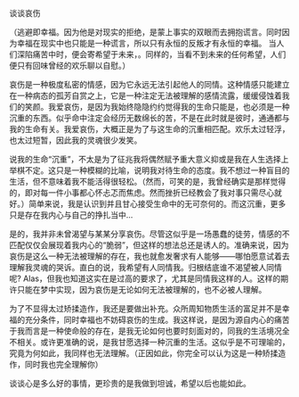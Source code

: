 谈谈哀伤

（逃避即幸福。因为他是对现实的拒绝，是蒙上事实的双眼而去拥抱谎言。同时因为幸福在现实中也只能是一种谎言，所以只有永恒的反叛才有永恒的幸福。
当人们深陷痛苦中时，便会寄希望于未来，。同样的，当看不到未来的任何希望，人们便只有回味曾经的欢乐聊以自慰。）

哀伤是一种极度私密的情感，因为它永远无法引起他人的同情。这种情感只能建立在一种病态的孤芳自赏之上，它是一种注定无法被理解的感情流露，缓缓侵蚀着我们的笑颜。我爱哀伤，是因为我始终隐隐约约觉得我的生命只能是，也必须是一种沉重的东西。似乎命中注定会经历无数绵长的苦，不是在此时就是彼时，通通都与我的生命有关。我爱哀伤，大概正是为了与这生命的沉重相匹配。欢乐太过轻浮，也太过短暂，因此我的灵魂很少发笑。

说我的生命“沉重”，不太是为了征兆我将偶然赋予重大意义抑或是我在人生选择上举棋不定。这只是一种模糊的比喻，说明我对待生命的态度。我不想过一种盲目的生活，但不意味着我不能活得很轻松。（然而，可笑的是，我曾经确实是那样觉得的，即对每一件小事都心怀忐忑而焦虑。然而挫折已经教会了我对事只需尽心就好。）简单来说，我是认识到并且甘心接受生命中的无可奈何的。而这沉重，更多只是存在我内心与自己的挣扎当中...

是的，我并非未曾渴望与某某分享哀伤。尽管这似乎是一场愚蠢的徒劳，情感的不匹配仅仅会展现着我内心的“脆弱”，但这样的想法总还是诱人的。准确来说，因为哀伤是这么一种无法被理解的存在，我也就愈发奢求有人能够——哪怕愿意试着去理解我灵魂的哭诉。直白的说，我希望有人同情我。归根结底谁不渴望被人同情呢? Alas，但我也知道这实在是过高的要求了，尤其是同情我这样的人。这样的期许只能在梦中实现，因为哀伤是无论如何无法被理解的，也不必被人理解。


为了不显得太过矫揉造作，我还是要做出补充。众所周知物质生活的富足并不是幸福的充分条件，同时幸福也不妨碍哀伤的生成。我这样说，是因为源自内心的痛苦于我而言是一种使命般的存在，是我无论如何也要时刻面对的，同我的生活境况全不相关。或许更准确的说，是我甘愿选择一种沉重的生活。这似乎是不可理喻的，究竟为何如此，我同样也无法理解。（正因如此，你完全可以认为这是一种矫揉造作，同时我也完全理解你）

谈谈心是多么好的事情，更珍贵的是我做到坦诚，希望以后也能如此。